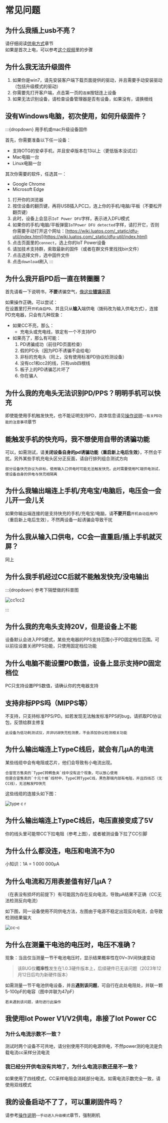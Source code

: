 # 常见问题

## 为什么我插上usb不亮？

请仔细阅读[供电方式](https://wiki.luatos.com/iotpower/cc/parts.html#id3)章节  
如果是首次上电，可以参考[这个视频](https://www.bilibili.com/video/BV15m4y1h7CG)里的步骤

## 为什么我无法升级固件

1. 如果你是win7，请先安装客户端下载页面提供的驱动，并且需要手动安装驱动（包括升级模式的驱动）
2. 你需要先打开客户端，点击第一页的`连接`按钮连上设备
3. 如果无法识别设备，请检查设备管理器是否有设备，如果没有，请换根线

## 没有Windows电脑，初次使用，如何升级固件？

:::{dropdown} 用手机或mac升级设备固件

首先，你需要准备以下任一设备：

- 支持OTG的安卓手机，并且安卓版本在13以上（更低版本没试过）
- Mac电脑一台
- Linux电脑一台

其次你需要的软件，任选其一：

- Google Chrome
- Microsoft Edge

1. 打开你的浏览器
2. 按住设备的翻页键，再将USB插入PC口，连上你的手机/电脑/平板（不要松开翻页键）
3. 此时，设备上会显示`IoT Power DFU`字样，表示进入DFU模式
4. 如果你的手机/电脑/平板弹窗`IoTPower DFU detected`字样，请打开它，否则你需要手动打开这个网址：[https://wiki.luatos.com/_static/dfu-util/index.html](https://wiki.luatos.com/_static/dfu-util/index.html)
5. 点击页面里的`connect`，选上你的IoT Power设备
6. 请加技术支持群，索取最新的固件（或者在群文件里找找bin文件）
7. 点击选择文件，选中固件文件
8. 点击`download`刷入
:::

## 为什么我开启PD后一直在转圈圈？

首先请看一下说明书，**不要**诱骗空气，[像这些**错误示范**](wrong.md)

如果操作正确，可以尝试：  
在设置里打开`开机自启PD`、并且只从**输入**端供电（拨码改为输入供电方式），连接PD充电器，只会有几种现象：

- 如果CC不亮，那么：
  - 充电头或充电线，铁定有一个不支持PD
- 如果亮了，那么有可能：
  1. PD诱骗成功（前往PD页面检查）
  1. 假的PD头（因为PD不诱骗不会给电）
  1. 非标的充电头（同上，没有使用标准PD协议检测设备）
  1. 没有cc1和cc2的线，只有usb四根线
  1. 板子上的PD诱骗芯片坏了
  1. 你在骗人

## 为什么我的充电头无法识别PD/PPS？明明手机可以快充

即使能使用手机触发快充，也不能证明支持PD，具体信息请见[操作说明](usage.md)--`有关PD功能的注意事项`章节

## 能触发手机的快充吗，我不想使用自带的诱骗功能

可以，如需测试，请**关闭设备自身的pd诱骗功能（重启新上电后生效）**，不然会干扰。另外某些手机充电头区分正反面，请自行排列组合测试方向

```{note}
部分设备快充协议为非标，使用输入口供电时可能无法触发快充。此时需要使用PC端供电测试，使设备自身的供电与快充相隔离
```

## 为什么我输出端连上手机/充电宝/电脑后，电压会一会儿开一会儿关

如果你输出端连接的是支持快充的手机/充电宝/电脑，请**不要开启**`开机自动启用PD`（重启新上电后生效），不然两设备一起诱骗会导致干扰

## 为什么我从输入口供电，CC会一直重启/插上手机就灭屏？

同上

## 为什么我手机经过CC后就不能触发快充/没电输出

:::{dropdown} 参考下隔壁做的科普图

![cc1cc2](img/cc1cc2.jpg)

:::

## 为什么我的充电头支持20V，但是设备上不能

设备默认会进入PPS模式，某些充电器的PPS支持范围小于PD固定档位范围。可以前往设置关闭PPS功能，只使用固定档位功能

## 为什么电脑不能设置PD数值，设备上显示支持PD固定档位

PC只支持设置PPS数值，请确认你的充电器支持

## 支持非标PPS吗（MIPPS等）

不支持，只支持标准PPS/PD。如若发现无法触发标准PPS的bug，请抓取PD协议包，反馈给群主修复

```{note}
此设备为低功耗测试仪，并非USB快充检测表，不会添加协议检测相关功能
```

## 为什么输出端连上TypeC线后，就会有几μA的电流

某些线缆中会有电阻或芯片，他们会导致有小电流出现。

```{note}
合宙官方售卖的`TypeC转鳄鱼夹`线中没有这个现象，可以放心使用  
但是合宙售卖的`十元十根`线材中，TypeC转TypeC线，黑色那端内部有电阻，并且四线芯（无CC线），无法触发PD快充
```

这些线缆的连接头如下图：

![type c r](img/typec_r.jpg)

## 为什么输出端连上TypeC线后，电压直接变成了5V

你的线头里可能带CC下拉电阻（参考上图），或者被测设备下拉了CC引脚

## 为什么什么都没连，电压和电流不为0

小知识：1A = 1 000 000μA

## 为什么电流和万用表差值有好几μA？

（在表没有损坏的前提下）有可能因为存在反向电流，导致μA结果不正确（CC无法检测反向电流）

如下图，同一设备使用不同供电方法，左图由于电源不稳定出现反向电流，会导致检测结果偏大

![cc-c](img/cc-c.png)

## 为什么在测量干电池的电压时，电压不准确？

现象：当且仅当测量一节干电池电压时，显示结果概率性在0V~3V间快速变动

> 该BUG仅**概率性**发生在1.0.3硬件版本上，后续硬件已无该问题（2023年12月12日后均为新硬件版本）

如需测量一节干电池供电设备，并且**遇到该问题**，可自行在此处电阻处，并联一颗5-100pF的电容（图中并联为47pF）

```{warning}
若未遇到该问题，请勿进行此操作
```

## 我使用**Iot Power V1/V2**供电，串接了**Iot Power CC**

### 为什么电流示数不一致？

测试时两个设备不可共地，请分别使用不同的电源供电，不然power测的电流是负载电流cc采样分流电流

### 我已经分开供电没有共地了，为什么电流示数还是不一致？

如果使用了四线模式，CC采样电阻会消耗部分电流。如需电流示数完全一致，请使用双线模式

## 我的设备启动不了了，可以重刷固件吗？

请参考[操作说明](usage.md)--`手动进入升级模式`章节，强制刷机
